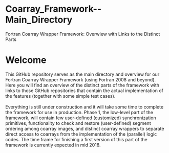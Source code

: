 # Coarray_Framework--Main_Directory
Fortran Coarray Wrapper Framework: Overwiew with Links to the Distinct Parts

# Welcome
This GitHub repository serves as the main directory and overview for our Fortran Coarray Wrapper Framework (using Fortran 2008 and beyond). Here you will find an overview of the distinct parts of the framework with links to those GitHub repositories that contain the actual implementation of the features (together with some simple test cases).<br />
<br />
Everything is still under construction and it will take some time to complete the framework for use in production. Phase 1, the low-level part of the framework, will contain few user-defined (customized) synchronization primitives, functionality to check and restore (user-defined) segment ordering among coarray images, and distinct coarray wrappers to separate direct access to coarrays from the implementation of the (parallel) logic codes. The time frame for finishing a first version of this part of the framework is currently expected in mid 2018.<br />
<br />
